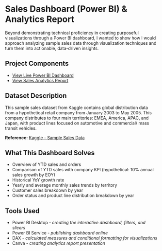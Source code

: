 # Sales Dashboard (Power BI) & Analytics Report 
Beyond demonstrating technical proficiency in creating purposeful visualizations through a Power BI dashboard, I wanted to show how I would approach analyzing sample sales data through visualization techniques and turn them into actionable, data-driven insights.

## Project Components
- [View Live Power BI Dashboard](https://app.powerbi.com/view?r=eyJrIjoiYzc0YmU5Y2YtYzFjZC00YmVjLWFiNmEtODZkOTc1NzhiNzI5IiwidCI6ImYzNGEzNWJkLWE2NWQtNDYwNS1iMGZhLWQyNTcxZjgzMWY1ZSIsImMiOjEwfQ%3D%3D&pageName=11fa34c1c28edbfe9ae6)
- [View Sales Analytics Report](https://drive.google.com/file/d/1bB6ENSY0k5XWyleP6v6EV8wOMtwgtgru/view?usp=sharing)

## Dataset Description
This sample sales dataset from Kaggle contains global distribution data from a hypothetical retail company from January 2003 to May 2005. This company distributes to four main territories: EMEA, America, APAC, and Japan, with product lines focused on automotive and commercial/ mass transit vehicles. 

**Reference:** [Kaggle - Sample Sales Data](https://www.kaggle.com/datasets/kyanyoga/sample-sales-data?resource=download)

## What This Dashboard Solves
- Overview of YTD sales and orders
- Comparison of YTD sales with company KPI (hypothetical: 10% annual sales growth by EOY)
- Historical YoY growth rate
- Yearly and average monthly sales trends by territory
- Customer sales breakdown by year
- Order status and product line distribution breakdown by year

## Tools Used
- Power BI Desktop - _creating the interactive dashboard, filters, and slicers_
- Power BI Service - _publishing dashboard online_
- DAX - _calculated measures and conditional formatting for visualizations_
- Canva - _creating analytics report presentation_



